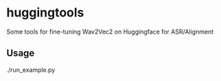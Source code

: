 # huggingtools
Some tools for fine-tuning Wav2Vec2 on Huggingface for ASR/Alignment
## Usage
./run_example.py
